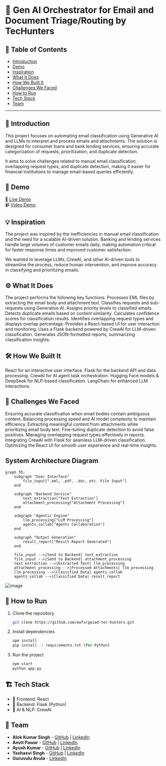 # 🚀 Gen AI Orchestrator for Email and Document Triage/Routing by TecHunters

## 📌 Table of Contents
- [Introduction](##introduction)
- [Demo](##demo)
- [Inspiration](##inspiration)
- [What It Does](##what-it-does)
- [How We Built It](##how-we-built-it)
- [Challenges We Faced](##challenges-we-faced)
- [How to Run](##how-to-run)
- [Tech Stack](##tech-stack)
- [Team](##team)

---

## 🎯 Introduction
This project focuses on automating email classification using Generative AI and LLMs to interpret and process emails and attachments. The solution is designed for consumer loans and bank lending services, ensuring accurate categorization of requests, prioritization, and duplicate detection.

It aims to solve challenges related to manual email classification, overlapping request types, and duplicate detection, making it easier for financial institutions to manage email-based queries efficiently.

## 🎥 Demo
🔗 [Live Demo](https://drive.google.com/file/d/1pE0wioNv1XMJX4X-9Wog99GZgAaK0k0f/view)   
📹 [Video Demo](https://drive.google.com/file/d/1pE0wioNv1XMJX4X-9Wog99GZgAaK0k0f/view) 

## 💡 Inspiration
The project was inspired by the inefficiencies in manual email classification and the need for a scalable AI-driven solution. Banking and lending services handle large volumes of customer emails daily, making automation critical for faster response times and improved customer satisfaction.

We wanted to leverage LLMs, CrewAI, and other AI-driven tools to streamline the process, reduce human intervention, and improve accuracy in classifying and prioritizing emails.

## ⚙️ What It Does
The project performs the following key functions:
Processes EML files by extracting the email body and attachment text.
Classifies requests and sub-requests using Generative AI.
Assigns priority levels to classified emails.
Detects duplicate emails based on content similarity.
Calculates confidence scores for classification results.
Identifies overlapping request types and displays overlap percentage.
Provides a React-based UI for user interaction and monitoring.
Uses a Flask backend powered by CrewAI for LLM-driven classification.
Generates JSON-formatted reports, summarizing classification insights.

## 🛠️ How We Built It
React for an interactive user interface.
Flask for the backend API and data processing.
CrewAI for AI agent task orchestration.
Hugging Face models & DeepSeek for NLP-based classification.
LangChain for enhanced LLM interactions.

## 🚧 Challenges We Faced
Ensuring accurate classification when email bodies contain ambiguous content.
Balancing processing speed and AI model complexity to maintain efficiency.
Extracting meaningful content from attachments while prioritizing email body text.
Fine-tuning duplicate detection to avoid false positives.
Managing overlapping request types effectively in reports.
Integrating CrewAI with Flask for seamless LLM-driven classification.
Optimizing the React UI for smooth user experience and real-time insights.

## System Architecture Diagram
```mermaid
graph TD;
    subgraph "User Interface"
        file_input[".eml, .pdf, .doc, etc. File Input"]
    end

    subgraph "Backend Service"
        text_extraction["Text Extraction"]
        attachment_processing["Attachment Processing"]
    end

    subgraph "Agentic Engine"
        llm_processing["LLM Processing"]
        agents_collab["Agents Collaboration"]
    end

    subgraph "Output Generation"
        result_report["Result Report Generated"]
    end

    file_input -->|Send to Backend| text_extraction
    file_input -->|Send to Backend| attachment_processing
    text_extraction -->|Extracted Text| llm_processing
    attachment_processing -->|Processed Attachments| llm_processing
    llm_processing -->|Classified Data| agents_collab
    agents_collab -->|Classified Data| result_report
```

![image](https://github.com/user-attachments/assets/aee47472-25ed-4be5-b0fc-9d99b1701cf6)


## 🏃 How to Run
1. Clone the repository  
   ```sh
   git clone https://github.com/ewfx/gaied-tec-hunters.git
   ```
2. Install dependencies  
   ```sh
   npm install
   pip install -r requirements.txt (for Python)
   ```
3. Run the project  
   ```sh
   npm start
   python app.py
   ```

## 🏗️ Tech Stack
- 🔹 Frontend: React
- 🔹 Backend: Flask (Python)
- 🔹 AI & NLP: CrewAI

## 👥 Team
- **Alok Kumar Singh** - [GitHub](https://github.com/harmonicfunc) | [LinkedIn](https://www.linkedin.com/in/alok--d95/)
- **Anvit Pawar** - [GitHub](https://github.com/anvitpawar) | [LinkedIn](https://www.linkedin.com/in/anvit-pawar-b7602aba/)
- **Ayush Kumar** - [GitHub](https://github.com/Ayush-Kumar0) | [LinkedIn](https://www.linkedin.com/in/ayushkumar953248/)
- **Yashasvi Singh** - [GitHub](https://github.com/yashasvisingh1) | [LinkedIn](https://www.linkedin.com/in/yashasvi7/)
- **Guruvulu Avula** - [LinkedIn](https://www.linkedin.com/in/guruvulu-avula-6273baa1/)
